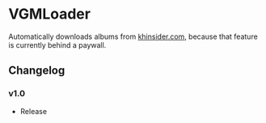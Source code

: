 # VGMLoader

Automatically downloads albums from [khinsider.com](https://downloads.khinsider.com/game-soundtracks), because that feature is currently behind a paywall.

## Changelog
### v1.0
- Release
